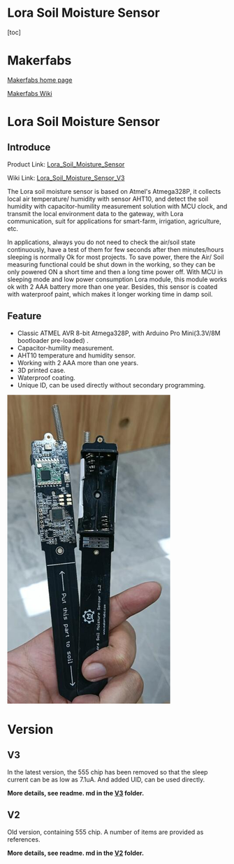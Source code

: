 # Lora Soil Moisture Sensor

[toc]

# Makerfabs

[Makerfabs home page](https://www.makerfabs.com/)

[Makerfabs Wiki](https://makerfabs.com/wiki/index.php?title=Main_Page)


# Lora Soil Moisture Sensor

## Introduce

Product Link: [Lora_Soil_Moisture_Sensor](https://www.makerfabs.com/lora-soil-moisture-sensor.html)

Wiki Link:  [Lora_Soil_Moisture_Sensor_V3](https://www.makerfabs.com/wiki/index.php?title=Lora_Soil_Moisture_Sensor_V3)

The Lora soil moisture sensor is based on Atmel's Atmega328P, it collects local air temperature/ humidity with sensor AHT10, and detect the soil humidity with capacitor-humility measurement solution with MCU clock, and transmit the local environment data to the gateway, with Lora communication, suit for applications for smart-farm, irrigation, agriculture, etc. 

In applications, always you do not need to check the air/soil state continuously, have a test of them for few seconds after then minutes/hours sleeping is normally Ok for most projects. To save power, there the Air/ Soil measuring functional could be shut down in the working, so they can be only powered ON a short time and then a long time power off. With MCU in sleeping mode and low power consumption Lora module, this module works ok with 2 AAA battery more than one year. Besides, this sensor is coated with waterproof paint, which makes it longer working time in damp soil. 



## Feature

- Classic ATMEL AVR 8-bit Atmega328P, with Arduino Pro Mini(3.3V/8M bootloader pre-loaded) .
- Capacitor-humility measurement.
- AHT10 temperature and humidity sensor.
- Working with 2 AAA more than one years.
- 3D printed case.
- Waterproof coating.
- Unique ID, can be used directly without secondary programming.

![front](md_pic/front.jpg)

# Version
## V3 
In the latest version, the 555 chip has been removed so that the sleep current can be as low as 7.1uA. And added UID, can be used directly.

**More details, see readme. md in the [V3](https://github.com/Makerfabs/Lora-Soil-Moisture-Sensor/tree/master/V3) folder.**


## V2
Old version, containing 555 chip. A number of items are provided as references.

**More details, see readme. md in the [V2](https://github.com/Makerfabs/Lora-Soil-Moisture-Sensor/tree/master/V2) folder.**

